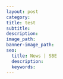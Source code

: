 ```yaml
---
layout: post
category:
title: test
subtitle:
description:
image_path:
banner-image_path:
seo:
  title: News | SBE
  description:
  keywords:
---
```

